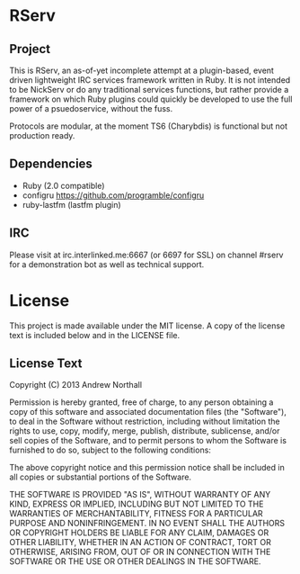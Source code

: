 RServ
=====

Project
-------
This is RServ, an as-of-yet incomplete attempt at a plugin-based, event driven lightweight IRC services framework written in Ruby. It is not intended to be NickServ or do any traditional services functions, but rather provide a framework on which Ruby plugins could quickly be developed to use the full power of a psuedoservice, without the fuss.

Protocols are modular, at the moment TS6 (Charybdis) is functional but not production ready.

Dependencies
------------

* Ruby (2.0 compatible)
* configru https://github.com/programble/configru
* ruby-lastfm (lastfm plugin)

IRC
---
Please visit at irc.interlinked.me:6667 (or 6697 for SSL) on channel #rserv for a demonstration bot as well as technical support.

License
=======
This project is made available under the MIT license. A copy of the license text is included below and in the LICENSE file.

License Text
------------
Copyright (C) 2013 Andrew Northall

Permission is hereby granted, free of charge, to any person obtaining a copy of this software and associated documentation files (the "Software"), to deal in the Software without restriction, including without limitation the rights to use, copy, modify, merge, publish, distribute, sublicense, and/or sell copies of the Software, and to permit persons to whom the Software is furnished to do so, subject to the following conditions:

The above copyright notice and this permission notice shall be included in all copies or substantial portions of the Software.

THE SOFTWARE IS PROVIDED "AS IS", WITHOUT WARRANTY OF ANY KIND, EXPRESS OR IMPLIED, INCLUDING BUT NOT LIMITED TO THE WARRANTIES OF MERCHANTABILITY, FITNESS FOR A PARTICULAR PURPOSE AND NONINFRINGEMENT. IN NO EVENT SHALL THE AUTHORS OR COPYRIGHT HOLDERS BE LIABLE FOR ANY CLAIM, DAMAGES OR OTHER LIABILITY, WHETHER IN AN ACTION OF CONTRACT, TORT OR OTHERWISE, ARISING FROM, OUT OF OR IN CONNECTION WITH THE SOFTWARE OR THE USE OR OTHER DEALINGS IN THE SOFTWARE.
